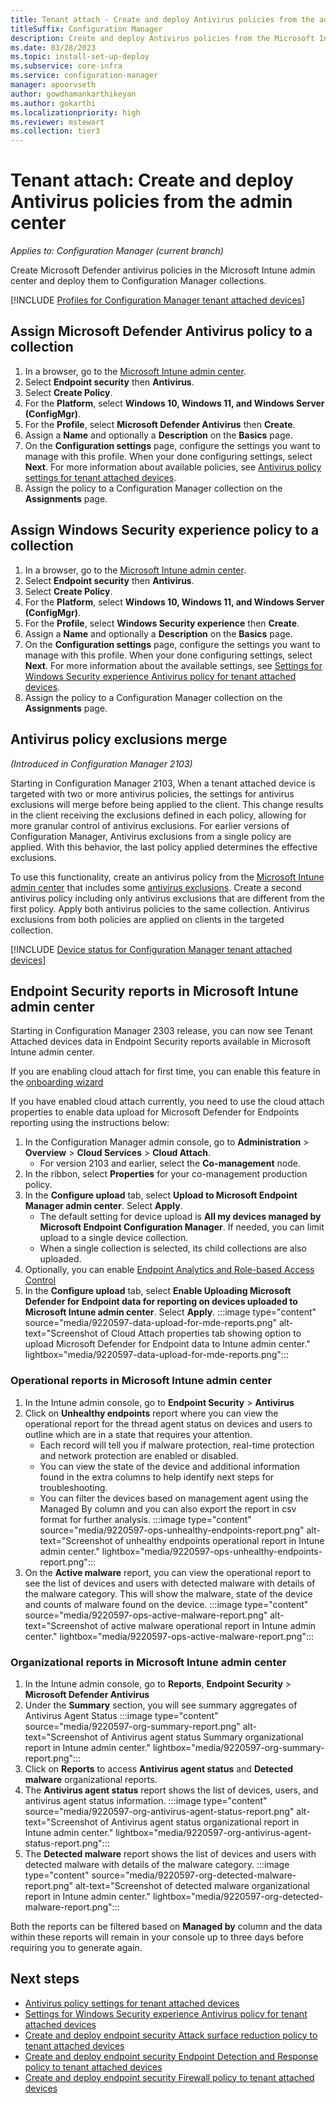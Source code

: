 ```yaml
---
title: Tenant attach - Create and deploy Antivirus policies from the admin center
titleSuffix: Configuration Manager
description: Create and deploy Antivirus policies from the Microsoft Intune admin center and for Configuration Manager collections.
ms.date: 03/28/2023
ms.topic: install-set-up-deploy
ms.subservice: core-infra
ms.service: configuration-manager
manager: apoorvseth
author: gowdhamankarthikeyan
ms.author: gokarthi
ms.localizationpriority: high
ms.reviewer: mstewart
ms.collection: tier3
---
```


# <a name="bkmk_atp"></a> Tenant attach: Create and deploy Antivirus policies from the admin center
<!--5691658-->
*Applies to: Configuration Manager (current branch)*

Create Microsoft Defender antivirus policies in the Microsoft Intune admin center and deploy them to Configuration Manager collections.

<!--Adding Include for Prerequisites-->

[!INCLUDE [Profiles for Configuration Manager tenant attached devices](./includes/configmgr-endpoint-security-prerequisties.md)]

## <a name="bkmk_av"></a> Assign Microsoft Defender Antivirus policy to a collection

1. In a browser, go to the [Microsoft Intune admin center](https://go.microsoft.com/fwlink/?linkid=2109431).
1. Select **Endpoint security** then **Antivirus**.
1. Select **Create Policy**.
1. For the **Platform**, select **Windows 10, Windows 11, and Windows Server (ConfigMgr)**.
1. For the **Profile**, select **Microsoft Defender Antivirus** then **Create**.
1. Assign a **Name** and optionally a **Description** on the **Basics** page.
1. On the **Configuration settings** page, configure the settings you want to manage with this profile. When your done configuring settings, select **Next**. For more information about available policies, see [Antivirus policy settings for tenant attached devices](../../intune-service/protect/antivirus-microsoft-defender-settings-windows-tenant-attach.md?toc=/mem/configmgr/tenant-attach/toc.json&bc=/mem/configmgr/tenant-attach/breadcrumb/toc.json).
1. Assign the policy to a Configuration Manager collection on the **Assignments** page.

## <a name="bkmk_security"></a> Assign Windows Security experience policy to a collection

1. In a browser, go to the [Microsoft Intune admin center](https://go.microsoft.com/fwlink/?linkid=2109431).
1. Select **Endpoint security** then **Antivirus**.
1. Select **Create Policy**.
1. For the **Platform**, select **Windows 10, Windows 11, and Windows Server (ConfigMgr)**.
1. For the **Profile**, select **Windows Security experience** then **Create**.
1. Assign a **Name** and optionally a **Description** on the **Basics** page.
1. On the **Configuration settings** page, configure the settings you want to manage with this profile. When your done configuring settings, select **Next**. For more information about the available settings, see [Settings for Windows Security experience Antivirus policy for tenant attached devices](../../intune-service/protect/antivirus-windows-security-settings-windows-tenant-attach.md?toc=/mem/configmgr/tenant-attach/toc.json&bc=/mem/configmgr/tenant-attach/breadcrumb/toc.json).
1. Assign the policy to a Configuration Manager collection on the **Assignments** page.

## <a name="bkmk_exclusion"></a> Antivirus policy exclusions merge
<!--9089764 -->

*(Introduced in Configuration Manager 2103)*

Starting in Configuration Manager 2103, When a tenant attached device is targeted with two or more antivirus policies, the settings for antivirus exclusions will merge before being applied to the client. This change results in the client receiving the exclusions defined in each policy, allowing for more granular control of antivirus exclusions. For earlier versions of Configuration Manager, Antivirus exclusions from a single policy are applied. With this behavior, the last policy applied determines the effective exclusions. <!--9397015-->

To use this functionality, create an antivirus policy from the [Microsoft Intune admin center](https://go.microsoft.com/fwlink/?linkid=2109431) that includes some [antivirus exclusions](../../intune-service/protect/antivirus-microsoft-defender-settings-windows-tenant-attach.md?toc=/mem/configmgr/tenant-attach/toc.json&bc=/mem/configmgr/tenant-attach/breadcrumb/toc.json#microsoft-defender-antivirus-exclusions). Create a second antivirus policy including only antivirus exclusions that are different from the first policy. Apply both antivirus policies to the same collection. Antivirus exclusions from both policies are applied on clients in the targeted collection.

[!INCLUDE [Device status for Configuration Manager tenant attached devices](./includes/configmgr-endpoint-security-device-status.md)]

## <a name="bkmk_mdereports"></a>Endpoint Security reports in Microsoft Intune admin center

Starting in Configuration Manager 2303 release, you can now see Tenant Attached devices data in Endpoint Security reports available in Microsoft Intune admin center.

If you are enabling cloud attach for first time, you can enable this feature in the [onboarding wizard](../../configmgr/cloud-attach/enable.md)

If you have enabled cloud attach currently, you need to use the cloud attach properties to enable data upload for Microsoft Defender for Endpoints reporting using the instructions below:

1. In the Configuration Manager admin console, go to **Administration** > **Overview** > **Cloud Services** > **Cloud Attach**.
   - For version 2103 and earlier, select the **Co-management** node.
1. In the ribbon, select **Properties** for your co-management production policy.
1. In the **Configure upload** tab, select **Upload to Microsoft Endpoint Manager admin center**. Select **Apply**.
   - The default setting for device upload is **All my devices managed by Microsoft Endpoint Configuration Manager**. If needed, you can limit upload to a single device collection.
   - When a single collection is selected, its child collections are also uploaded.
1. Optionally, you can enable [Endpoint Analytics and Role-based Access Control](../../configmgr/tenant-attach/device-sync-actions.md#bkmk_edit)
1. In the **Configure upload** tab, select **Enable Uploading Microsoft Defender for Endpoint data for reporting on devices uploaded to Microsoft Intune admin center**. Select **Apply**.
:::image type="content" source="media/9220597-data-upload-for-mde-reports.png" alt-text="Screenshot of Cloud Attach properties tab showing option to upload Microsoft Defender for Endpoint data to Intune admin center." lightbox="media/9220597-data-upload-for-mde-reports.png":::

### Operational reports in Microsoft Intune admin center

1. In the Intune admin console, go to **Endpoint Security** > **Antivirus**
1. Click on **Unhealthy endpoints** report where you can view the operational report for the thread agent status on devices and users to outline which are in a state that requires your attention.
    - Each record will tell you if malware protection, real-time protection and network protection are enabled or disabled.
    - You can view the state of the device and additional information found in the extra columns to help identify next steps for troubleshooting.
    - You can filter the devices based on management agent using the Managed By column and you can also export the report in csv format for further analysis.
:::image type="content" source="media/9220597-ops-unhealthy-endpoints-report.png" alt-text="Screenshot of unhealthy endpoints operational report in Intune admin center." lightbox="media/9220597-ops-unhealthy-endpoints-report.png":::
1. On the **Active malware** report, you can view the operational report to see the list of devices and users with detected malware with details of the malware category. This will show the malware, state of the device and counts of malware found on the device.
:::image type="content" source="media/9220597-ops-active-malware-report.png" alt-text="Screenshot of active malware operational report in Intune admin center." lightbox="media/9220597-ops-active-malware-report.png":::

### Organizational reports in Microsoft Intune admin center

1. In the Intune admin console, go to **Reports**, **Endpoint Security** > **Microsoft Defender Antivirus**
1. Under the **Summary** section, you will see summary aggregates of Antivirus Agent Status
:::image type="content" source="media/9220597-org-summary-report.png" alt-text="Screenshot of Antivirus agent status Summary organizational report in Intune admin center." lightbox="media/9220597-org-summary-report.png":::
1. Click on **Reports** to access **Antivirus agent status** and **Detected malware** organizational reports.
1. The **Antivirus agent status** report shows the list of devices, users, and antivirus agent status information.
:::image type="content" source="media/9220597-org-antivirus-agent-status-report.png" alt-text="Screenshot of Antivirus agent status organizational report in Intune admin center." lightbox="media/9220597-org-antivirus-agent-status-report.png":::
1. The **Detected malware** report shows the list of devices and users with detected malware with details of the malware category.
:::image type="content" source="media/9220597-org-detected-malware-report.png" alt-text="Screenshot of detected malware organizational report in Intune admin center." lightbox="media/9220597-org-detected-malware-report.png":::

Both the reports can be filtered based on **Managed by** column and the data within these reports will remain in your console up to three days before requiring you to generate again.

## Next steps

- [Antivirus policy settings for tenant attached devices](../../intune-service/protect/antivirus-microsoft-defender-settings-windows-tenant-attach.md?toc=/mem/configmgr/tenant-attach/toc.json&bc=/mem/configmgr/tenant-attach/breadcrumb/toc.json)
- [Settings for Windows Security experience Antivirus policy for tenant attached devices](../../intune-service/protect/antivirus-windows-security-settings-windows-tenant-attach.md?toc=/mem/configmgr/tenant-attach/toc.json&bc=/mem/configmgr/tenant-attach/breadcrumb/toc.json)
- [Create and deploy endpoint security Attack surface reduction policy to tenant attached devices](deploy-asr-policy.md)
- [Create and deploy endpoint security Endpoint Detection and Response policy to tenant attached devices](atp-onboard.md)
- [Create and deploy endpoint security Firewall policy to tenant attached devices](deploy-firewall-policy.md)
